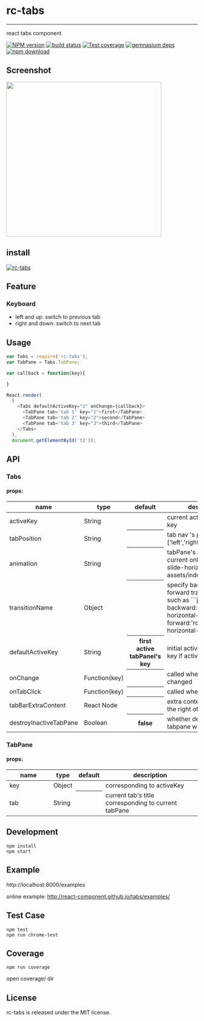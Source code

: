 # rc-tabs
---

react tabs component

[![NPM version][npm-image]][npm-url]
[![build status][travis-image]][travis-url]
[![Test coverage][coveralls-image]][coveralls-url]
[![gemnasium deps][gemnasium-image]][gemnasium-url]
[![npm download][download-image]][download-url]

[npm-image]: http://img.shields.io/npm/v/rc-tabs.svg?style=flat-square
[npm-url]: http://npmjs.org/package/rc-tabs
[travis-image]: https://img.shields.io/travis/react-component/tabs.svg?style=flat-square
[travis-url]: https://travis-ci.org/react-component/tabs
[coveralls-image]: https://img.shields.io/coveralls/react-component/tabs.svg?style=flat-square
[coveralls-url]: https://coveralls.io/r/react-component/tabs?branch=master
[gemnasium-image]: http://img.shields.io/gemnasium/react-component/tabs.svg?style=flat-square
[gemnasium-url]: https://gemnasium.com/react-component/tabs
[node-url]: http://nodejs.org/download/
[download-image]: https://img.shields.io/npm/dm/rc-tabs.svg?style=flat-square
[download-url]: https://npmjs.org/package/rc-tabs

## Screenshot

<img src='http://gtms03.alicdn.com/tps/i3/TB1TIJ3HXXXXXcYaXXXR6PQLFXX-816-612.png' width='408'>

## install

[![rc-tabs](https://nodei.co/npm/rc-tabs.png)](https://npmjs.org/package/rc-tabs)

## Feature

### Keyboard

* left and up: switch to previous tab
* right and down: switch to next tab

## Usage

```js
var Tabs = require('rc-tabs');
var TabPane = Tabs.TabPane;

var callback = function(key){

}

React.render(
  (
    <Tabs defaultActiveKey="2" onChange={callback}>
      <TabPane tab='tab 1' key="1">first</TabPane>
      <TabPane tab='tab 2' key="2">second</TabPane>
      <TabPane tab='tab 3' key="3">third</TabPane>
    </Tabs>
  ),
  document.getElementById('t2'));
```

## API 

### Tabs

#### props:

<table class="table table-bordered table-striped">
    <thead>
    <tr>
        <th style="width: 100px;">name</th>
        <th style="width: 50px;">type</th>
        <th>default</th>
        <th>description</th>
    </tr>
    </thead>
    <tbody>
      <tr>
          <td>activeKey</td>
          <td>String</td>
          <th></th>
          <td>current active tabPanel's key</td>
      </tr>
      <tr>
          <td>tabPosition</td>
          <td>String</td>
          <th></th>
          <td>tab nav 's position. one of ['left','right','top','bottom']</td>
      </tr>
      <tr>
          <td>animation</td>
          <td>String</td>
          <th></th>
          <td>tabPane's animation. current only support slide-horizontal in assets/index.css</td>
      </tr>
      <tr>
          <td>transitionName</td>
          <td>Object</td>
          <th></th>
          <td>specify backward and forward transitionName. such as
          ```js
          {
            backward:'rc-tabs-slide-horizontal-backward',
            forward:'rc-tabs-slide-horizontal-forward'
          }
          ```
          </td>
      </tr>
      <tr>
          <td>defaultActiveKey</td>
          <td>String</td>
          <th>first active tabPanel's key</th>
          <td>initial active tabPanel's key if activeKey is absent</td>
      </tr>
      <tr>
          <td>onChange</td>
          <td>Function(key)</td>
          <th></th>
          <td>called when tabPanel is changed</td>
      </tr>
      <tr>
          <td>onTabClick</td>
          <td>Function(key)</td>
          <th></th>
          <td>called when tab is clicked</td>
      </tr>
      <tr>
          <td>tabBarExtraContent</td>
          <td>React Node</td>
          <th></th>
          <td>extra content placed one the right of tab bar</td>
      </tr>
      <tr>
          <td>destroyInactiveTabPane</td>
          <td>Boolean</td>
          <th>false</th>
          <td>whether destroy inactive tabpane when change tab</td>
      </tr>
    </tbody>
</table>

### TabPane

#### props:

<table class="table table-bordered table-striped">
    <thead>
      <tr>
          <th style="width: 100px;">name</th>
          <th style="width: 50px;">type</th>
          <th>default</th>
          <th>description</th>
      </tr>
    </thead>
    <tbody>
      <tr>
          <td>key</td>
          <td>Object</td>
          <th></th>
          <td>corresponding to activeKey</td>
      </tr>
      <tr>
          <td>tab</td>
          <td>String</td>
          <th></th>
          <td>current tab's title corresponding to current tabPane</td>
      </tr>
    </tbody>
</table>


## Development

```
npm install
npm start
```

## Example

http://localhost:8000/examples

online example: http://react-component.github.io/tabs/examples/

## Test Case

```
npm test
npm run chrome-test
```

## Coverage

```
npm run coverage
```

open coverage/ dir

## License

rc-tabs is released under the MIT license.